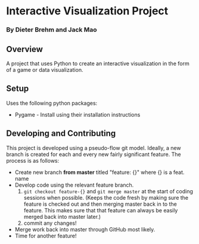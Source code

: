 # Interactive Visualization Project
### By Dieter Brehm and Jack Mao

## Overview
A project that uses Python to create an interactive visualization in the form of
a game or data visualization.

## Setup
Uses the following python packages:  
* Pygame - Install using their installation instructions 

## Developing and Contributing
This project is developed using a pseudo-flow git model. Ideally, a new branch is
created for each and every new fairly significant feature. The process is as
follows:  
* Create new branch **from master** titled "feature: {}" where {} is a
  feat. name  
* Develop code using the relevant feature branch.  
	1.   `git checkout feature-{}` and `git merge master` at the start of coding sessions when
         possible. (Keeps the code fresh by making sure the feature is checked
         out and then merging master back in to the feature. This makes sure
         that that feature can always be easily merged back into master later.)  
	2.   commit any changes!  
* Merge work back into master through GitHub most likely.  
* Time for another feature!  
